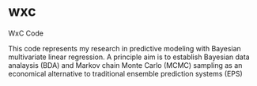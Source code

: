 # wxc
WxC Code

This code represents my research in predictive modeling with Bayesian multivariate linear regression. A principle aim is to establish Bayesian data analaysis (BDA) and Markov chain Monte Carlo (MCMC) sampling as an economical alternative to traditional ensemble prediction systems (EPS)
